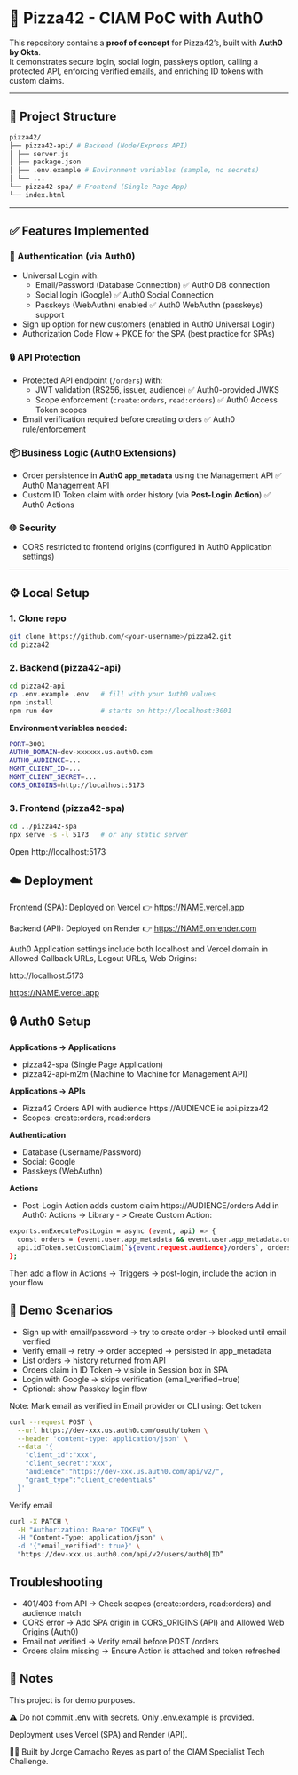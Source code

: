 # 🍕 Pizza42 - CIAM PoC with Auth0

This repository contains a **proof of concept** for Pizza42’s, built with **Auth0 by Okta**.  
It demonstrates secure login, social login, passkeys option, calling a protected API, enforcing verified emails, and enriching ID tokens with custom claims.

---

## 📂 Project Structure
```bash
pizza42/
├── pizza42-api/ # Backend (Node/Express API)
│ ├── server.js
│ ├── package.json
│ ├── .env.example # Environment variables (sample, no secrets)
│ └── ...
└── pizza42-spa/ # Frontend (Single Page App)
└── index.html
```

---
## ✅ Features Implemented

### 🔐 Authentication (via Auth0)
- Universal Login with:
  - Email/Password (Database Connection) ✅ Auth0 DB connection
  - Social login (Google) ✅ Auth0 Social Connection
  - Passkeys (WebAuthn) enabled ✅ Auth0 WebAuthn (passkeys) support
- Sign up option for new customers (enabled in Auth0 Universal Login)
- Authorization Code Flow + PKCE for the SPA (best practice for SPAs)

### 🔒 API Protection
- Protected API endpoint (`/orders`) with:
  - JWT validation (RS256, issuer, audience) ✅ Auth0-provided JWKS
  - Scope enforcement (`create:orders`, `read:orders`) ✅ Auth0 Access Token scopes
- Email verification required before creating orders ✅ Auth0 rule/enforcement

### 📦 Business Logic (Auth0 Extensions)
- Order persistence in **Auth0 `app_metadata`** using the Management API ✅ Auth0 Management API
- Custom ID Token claim with order history (via **Post-Login Action**) ✅ Auth0 Actions

### 🌐 Security
- CORS restricted to frontend origins (configured in Auth0 Application settings)

---

## ⚙️ Local Setup

### 1. Clone repo
```bash
git clone https://github.com/<your-username>/pizza42.git
cd pizza42
```
### 2. Backend (pizza42-api)
```bash
cd pizza42-api
cp .env.example .env   # fill with your Auth0 values
npm install
npm run dev            # starts on http://localhost:3001
```
**Environment variables needed:**
```bash
PORT=3001
AUTH0_DOMAIN=dev-xxxxxx.us.auth0.com
AUTH0_AUDIENCE=...
MGMT_CLIENT_ID=...
MGMT_CLIENT_SECRET=...
CORS_ORIGINS=http://localhost:5173
```
### 3. Frontend (pizza42-spa)
```bash
cd ../pizza42-spa
npx serve -s -l 5173   # or any static server
```
Open http://localhost:5173

## ☁️ Deployment

Frontend (SPA): Deployed on Vercel
👉 https://NAME.vercel.app

Backend (API): Deployed on Render
👉 https://NAME.onrender.com

Auth0 Application settings include both localhost and Vercel domain in Allowed Callback URLs, Logout URLs, Web Origins:

http://localhost:5173

https://NAME.vercel.app

## 🔒 Auth0 Setup

**Applications → Applications**

- pizza42-spa (Single Page Application)
- pizza42-api-m2m (Machine to Machine for Management API)

**Applications → APIs**

- Pizza42 Orders API with audience https://AUDIENCE ie api.pizza42
- Scopes: create:orders, read:orders

**Authentication**

- Database (Username/Password)
- Social: Google
- Passkeys (WebAuthn)

**Actions**

- Post-Login Action adds custom claim https://AUDIENCE/orders
Add in Auth0: Actions -> Library - > Create Custom Action:
```bash
exports.onExecutePostLogin = async (event, api) => {
  const orders = (event.user.app_metadata && event.user.app_metadata.orders) || [];
  api.idToken.setCustomClaim(`${event.request.audience}/orders`, orders);
};
```
Then add a flow in Actions -> Triggers -> post-login, include the action in your flow

## 🧪 Demo Scenarios

- Sign up with email/password → try to create order → blocked until email verified
- Verify email → retry → order accepted → persisted in app_metadata
- List orders → history returned from API
- Orders claim in ID Token → visible in Session box in SPA
- Login with Google → skips verification (email_verified=true)
- Optional: show Passkey login flow

Note: Mark email as verified in Email provider or CLI using:
Get token
```bash
curl --request POST \
  --url https://dev-xxx.us.auth0.com/oauth/token \
  --header 'content-type: application/json' \
  --data '{
    "client_id":"xxx",
    "client_secret":"xxx",
    "audience":"https://dev-xxx.us.auth0.com/api/v2/",
    "grant_type":"client_credentials"
  }'
  ```
Verify email
```bash
curl -X PATCH \
  -H "Authorization: Bearer TOKEN” \
  -H "Content-Type: application/json" \
  -d '{"email_verified": true}' \
  "https://dev-xxx.us.auth0.com/api/v2/users/auth0|ID”
```

## Troubleshooting
- 401/403 from API → Check scopes (create:orders, read:orders) and audience match
- CORS error → Add SPA origin in CORS_ORIGINS (API) and Allowed Web Origins (Auth0)
- Email not verified → Verify email before POST /orders
- Orders claim missing → Ensure Action is attached and token refreshed

## 📝 Notes

This project is for demo purposes.

⚠️ Do not commit .env with secrets. Only .env.example is provided.

Deployment uses Vercel (SPA) and Render (API).

👨‍💻 Built by Jorge Camacho Reyes as part of the CIAM Specialist Tech Challenge.